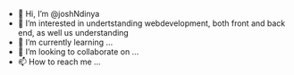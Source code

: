 - 👋 Hi, I’m @joshNdinya
- 👀 I’m interested in undertstanding webdevelopment, both front and back end, as well us understanding
- 🌱 I’m currently learning ...
- 💞️ I’m looking to collaborate on ...
- 📫 How to reach me ...

<!---
joshNdinya/joshNdinya is a ✨ special ✨ repository because its `README.md` (this file) appears on your GitHub profile.
You can click the Preview link to take a look at your changes.
--->
